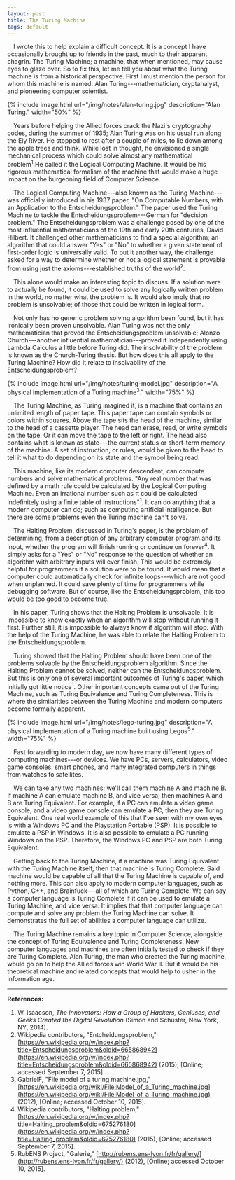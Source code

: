 ```yaml
---
layout: post
title: The Turing Machine
tags: default
---
```

&emsp;I wrote this to help explain a difficult concept.  It is a concept I have occasionally brought up to friends in the past, much to their apparent chagrin.  The Turing Machine; a machine, that when mentioned, may cause eyes to glaze over.  So to fix this, let me tell you about what the Turing machine is from a historical perspective.  First I must mention the person for whom this machine is named: Alan Turing---mathematician, cryptanalyst, and pioneering computer scientist.

{% include image.html url="/img/notes/alan-turing.jpg" description="Alan Turing." width="50%" %}

&emsp;Years before helping the Allied forces crack the Nazi's cryptography codes, during the summer of 1935; Alan Turing was on his usual run along the Ely River.  He stopped to rest after a couple of miles, to lie down among the apple trees and think.  While lost in thought, he envisioned a single mechanical process which could solve almost any mathematical problem<sup>1</sup>.He called it the Logical Computing Machine.  It would be his rigorous mathematical formalism of the machine that would make a huge impact on the burgeoning field of Computer Science.  

&emsp;The Logical Computing Machine---also known as the Turing Machine---was officially introduced in his 1937 paper, "On Computable Numbers, with an Application to the Entscheidungsproblem."  The paper used the Turing Machine to tackle the Entscheidungsproblem---German for "decision problem."  The Entscheidungsproblem was a challenge posed by one of the most influential mathematicians of the 19th and early 20th centuries, David Hilbert.  It challenged other mathematicians to find a special algorithm; an algorithm that could answer "Yes" or "No" to whether a given statement of first-order logic is universally valid.  To put it another way, the challenge asked for a way to determine whether or not a logical statement is provable from using just the axioms---established truths of the world<sup>2</sup>.

&emsp;This alone would make an interesting topic to discuss.  If a solution were to actually be found, it could be used to solve any logically written problem in the world, no matter what the problem is.  It would also imply that no problem is unsolvable; of those that could be written in logical form.  

&emsp;Not only has no generic problem solving algorithm been found, but it has ironically been proven unsolvable.  Alan Turing was not the only mathematician that proved the Entscheidungsproblem unsolvable; Alonzo Church---another influential mathematician---proved it independently using Lambda Calculus a little before Turing did.  The insolvability of the problem is known as the Church-Turing thesis.  But how does this all apply to the Turing Machine?  How did it relate to insolvability of the Entscheidungsproblem?

{% include image.html url="/img/notes/turing-model.jpg" description="A physical implementation of a Turing machine<sup>3</sup>." width="75%" %}

&emsp;The Turing Machine, as Turing imagined it, is a machine that contains an unlimited length of paper tape.  This paper tape can contain symbols or colors within squares.  Above the tape sits the head of the machine, similar to the head of a cassette player.  The head can erase, read, or write symbols on the tape.  Or it can move the tape to the left or right.  The head also contains what is known as state---the current status or short-term memory of the machine.  A set of instruction, or rules, would be given to the head to tell it what to do depending on its state and the symbol being read.

&emsp;This machine, like its modern computer descendent, can compute numbers and solve mathematical problems.  "Any real number that was defined by a math rule could be calculated by the Logical Computing Machine.  Even an irrational number such as &pi; could be calculated indefinitely using a finite table of instructions"<sup>1</sup>.  It can do anything that a modern computer can do; such as computing artificial intelligence.  But there are some problems even the Turing machine can't solve.

&emsp;The Halting Problem, discussed in Turing's paper, is the problem of determining, from a description of any arbitrary computer program and its input, whether the program will finish running or continue on forever<sup>4</sup>.  It simply asks for a "Yes" or "No" response to the question of whether an algorithm with arbitrary inputs will ever finish.  This would be extremely helpful for programmers if a solution were to be found.  It would mean that a computer could automatically check for infinite loops---which are not good when unplanned.  It could save plenty of time for programmers while debugging software.  But of course, like the Entscheidungsproblem, this too would be too good to become true.

&emsp;In his paper, Turing shows that the Halting Problem is unsolvable.  It is impossible to know exactly when an algorithm will stop without running it first.  Further still, it is impossible to always know if algorithm will stop.  With the help of the Turing Machine, he was able to relate the Halting Problem to the Entscheidungsproblem.

&emsp;Turing showed that the Halting Problem should have been one of the problems solvable by the Entscheidungsproblem algorithm.  Since the Halting Problem cannot be solved, neither can the Entscheidungsproblem.  But this is only one of several important outcomes of Turing's paper, which initially got little notice<sup>1</sup>.  Other important concepts came out of the Turing Machine, such as Turing Equivalence and Turing Completeness.  This is where the similarities between the Turing Machine and modern computers become formally apparent.  

{% include image.html url="/img/notes/lego-turing.jpg" description="A physical implementation of a Turing machine built using Legos<sup>5</sup>." width="75%" %}

&emsp;Fast forwarding to modern day, we now have many different types of computing machines---or devices.  We have PCs, servers, calculators, video game consoles, smart phones, and many integrated computers in things from watches to satellites.

&emsp;We can take any two machines; we'll call them machine A and machine B.  If machine A can emulate machine B, and vice versa, then machines A and B are Turing Equivalent.   For example, if a PC can emulate a video game console, and a video game console can emulate a PC, then they are Turing Equivalent.  One real world example of this that I've seen with my own eyes is with a Windows PC and the Playstation Portable (PSP).  It is possible to emulate a PSP in Windows.  It is also possible to emulate a PC running Windows on the PSP.  Therefore, the Windows PC and PSP are both Turing Equivalent.

&emsp;Getting back to the Turing Machine, if a machine was Turing Equivalent with the Turing Machine itself, then that machine is Turing Complete.  Said machine would be capable of all that the Turing Machine is capable of, and nothing more.  This can also apply to modern computer languages, such as Python, C++, and Brainfuck---all of which are Turing Complete.  We can say a computer language is Turing Complete if it can be used to emulate a Turing Machine, and vice versa.  It implies that that computer language can compute and solve any problem the Turing Machine can solve.  It demonstrates the full set of abilities a computer language can utilize.

&emsp;The Turing Machine remains a key topic in Computer Science, alongside the concept of Turing Equivalence and Turing Completeness.  New computer languages and machines are often initially tested to check if they are Turing Complete.  Alan Turing, the man who created the Turing machine, would go on to help the Allied forces win World War II.  But it would be his theoretical machine and related concepts that would help to usher in the information age.



--------

**References:**

1. W. Isaacson, *The Innovators: How a Group of Hackers, Geniuses, and Geeks Created the Digital Revolution* (Simon and Schuster, New York, NY, 2014).
2. Wikipedia contributors, "Entcheidungsproblem," [https://en.wikipedia.org/w/index.php?title=Entscheidungsproblem&oldid=665868942](https://en.wikipedia.org/w/index.php?title=Entscheidungsproblem&oldid=665868942) (2015), \[Online; accessed September 7, 2015\].
3. GabrielF, "File:model of a turing machine.jpg," [https://en.wikipedia.org/wiki/File:Model_of_a_Turing_machine.jpg](https://en.wikipedia.org/wiki/File:Model_of_a_Turing_machine.jpg) (2012), \[Online; accessed October 10, 2015\].
4. Wikipedia contributors, "Halting problem," [https://en.wikipedia.org/w/index.php?title=Halting_problem&oldid=675276180](https://en.wikipedia.org/w/index.php?title=Halting_problem&oldid=675276180) (2015), \[Online; accessed September 7, 2015\].
5. RubENS Project, "Galerie," [http://rubens.ens-lyon.fr/fr/gallery/](http://rubens.ens-lyon.fr/fr/gallery/) (2012), \[Online; accessed October 10, 2015\].